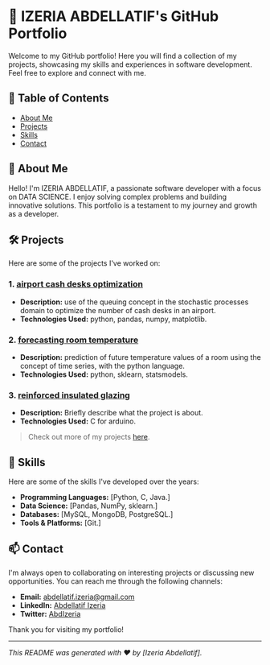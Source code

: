 # 💼 IZERIA ABDELLATIF's GitHub Portfolio

Welcome to my GitHub portfolio! Here you will find a collection of my projects, showcasing my skills and experiences in software development. Feel free to explore and connect with me.

## 📜 Table of Contents

- [About Me](#about-me)
- [Projects](#projects)
- [Skills](#skills)
- [Contact](#contact)

## 🌟 About Me

Hello! I'm IZERIA ABDELLATIF, a passionate software developer with a focus on DATA SCIENCE. I enjoy solving complex problems and building innovative solutions. This portfolio is a testament to my journey and growth as a developer.

## 🛠 Projects

Here are some of the projects I've worked on:

### 1. [airport cash desks optimization](link-to-project)
- **Description:** use of the queuing concept in the stochastic processes
domain to optimize the number of cash desks in an airport.
- **Technologies Used:** python, pandas, numpy, matplotlib.

### 2. [forecasting room temperature](link-to-project)
- **Description:** prediction of future temperature values of a room using the
concept of time series, with the python language.
- **Technologies Used:** python, sklearn, statsmodels.

### 3. [reinforced insulated glazing](link-to-project)
- **Description:** Briefly describe what the project is about.
- **Technologies Used:** C for arduino.

> Check out more of my projects [here](link-to-projects-page).

## 🧰 Skills

Here are some of the skills I've developed over the years:

- **Programming Languages:** [Python, C, Java.]
- **Data Science:** [Pandas, NumPy, sklearn.]
- **Databases:** [MySQL, MongoDB, PostgreSQL.]
- **Tools & Platforms:** [Git.]

## 📫 Contact

I'm always open to collaborating on interesting projects or discussing new opportunities. You can reach me through the following channels:

- **Email:** [abdellatif.izeria@gmail.com](mailto:your-email@example.com)
- **LinkedIn:** [Abdellatif Izeria](https://www.linkedin.com/in/abdellatif-izeria-400b37285/)
- **Twitter:** [AbdIzeria](https://x.com/AbdIzeria)

Thank you for visiting my portfolio!

---

*This README was generated with ❤️ by [Izeria Abdellatif].*
